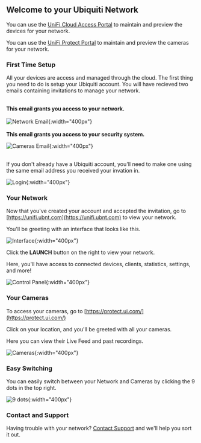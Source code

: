 ## Welcome to your Ubiquiti Network

You can use the [UniFi Cloud Access Portal](https://unifi.ubnt.com/) to maintain and preview the devices for your network.

You can use the [UniFi Protect Portal](https://protect.ui.com/) to maintain and preview the cameras for your network.

### First Time Setup

All your devices are access and managed through the cloud. The first thing you need to do is setup your Ubiquiti account.
You will have recieved two emails containing invitations to manage your network.
<br/>
<br/>

**This email grants you access to your network.**
<br/>
<br/>
![Network Email](https://raw.githubusercontent.com/ronaldburns/UbiquitiDocs/master/msedge_bb56usToQc.png){:width="400px"}
<br/>
<br/>
**This email grants you access to your security system.**

![Cameras Email](https://raw.githubusercontent.com/ronaldburns/UbiquitiDocs/master/msedge_Dd5chuU58L.png){:width="400px"}
<br/>
<br/>

If you don't already have a Ubiquiti account, you'll need to make one using the same email address you received your invation in.

![Login](https://raw.githubusercontent.com/ronaldburns/UbiquitiDocs/master/msedge_PcSUUEFlce.png){:width="400px"}



### Your Network

Now that you've created your account and accepted the invitation, go to [https://unifi.ubnt.com](https://unifi.ubnt.com) to view your network.

You'll be greeting with an interface that looks like this.

![Interface](https://raw.githubusercontent.com/ronaldburns/UbiquitiDocs/master/msedge_s2D8CxmNpp.png){:width="400px"}

Click the **LAUNCH** button on the right to view your network.

Here, you'll have access to connected devices, clients, statistics, settings, and more!

![Control Panel](https://raw.githubusercontent.com/ronaldburns/UbiquitiDocs/master/msedge_BB8JhrXcnt.png){:width="400px"}



### Your Cameras

To access your cameras, go to [https://protect.ui.com/](https://protect.ui.com/)

Click on your location, and you'll be greeted with all your cameras.

Here you can view their Live Feed and past recordings.

![Cameras](https://raw.githubusercontent.com/ronaldburns/UbiquitiDocs/master/msedge_Bm7EaaV1Xb.png){:width="400px"}



### Easy Switching

You can easily switch between your Network and Cameras by clicking the 9 dots in the top right.

![9 dots](https://raw.githubusercontent.com/ronaldburns/UbiquitiDocs/master/msedge_tGbFc9y1D8.png){:width="400px"}



### Contact and Support

Having trouble with your network? [Contact Support](https://midcentury.com/sample-page/) and we'll help you sort it out.
